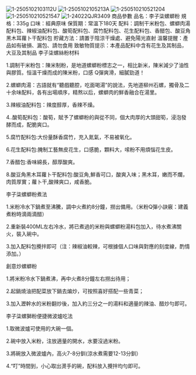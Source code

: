![1-2505102103112U](https://github.com/user-attachments/assets/b8ff0bab-99ee-4f90-b210-4eb5f3d7b01c)
![1-2505102105213A](https://github.com/user-attachments/assets/08a8a9ff-3684-40bf-8246-c19160e156e6)
![1-250510210521204](https://github.com/user-attachments/assets/a65c3056-5ab9-41df-9fab-760299da0d18)
![1-250510210521547](https://github.com/user-attachments/assets/a1166d4d-ad11-4262-83ad-7a9bec9c496c)
![1-24022QJR3409](https://github.com/user-attachments/assets/a2d01119-64fd-4e44-af59-5432a3f3c04f)
商品參數
品名：李子柒螺螄粉
規格：335g
口味：經典原味
保質期：常溫下180天
配料：調制干米粉包、螺螄肉湯配料包、辣椒油配料包、酸筍配料包、腐竹配料包、花生配料包、香醋包、酸豆角黑木耳蘿卜干配料包
貯藏方法：請置于陰涼干燥處、避免陽光直射
溫馨提醒：產品如有破損、漏包、請勿食用
致敏物質提示：本產品配料中含有花生及其制品，大豆及其制品
李子柒螺絲粉材料

1.調制干米粉包：陳米制粉，是地道螺螄粉標志之一，相比新米，陳米減少了油性與膠質。恒溫干燥而成的陳米粉，口感 Q彈爽滑，細膩勁道！

2.螺螄肉湯：古語就有“聽戲聽腔，吃面喝湯”的說法，先地道柳州石螺，獨骨及二十余味配料，各有出場順序，精熬以后，螺螄肉的鮮香融合在湯里。

3.辣椒油配料包：辣度醇厚，香辣不燥。

4..酸筍配料包：酸筍，賦予了螺螄粉的與從不同，個大肉厚的大頭甜筍，浸泡發酵而成，配脆爽口。

5.腐竹配料包:大份量酥香腐竹，充入氮氣，不易被氧化。

6.花生配料包:腌制工藝無皮花生，口感脆，顆料大，嗦粉不用煩惱花生皮。

7.香醋包:香味綿長，醇厚酸爽。

8.酸豆角黑木耳蘿卜干配料包:酸豆角,鮮香可口，酸爽入味；黑木耳，嫩而不爛，肉質厚實；蘿卜干,酸辣爽口，咸香脆。


李子柒螺螄粉煮法

1.米粉冷水下鍋煮至沸騰，調中火煮約8分鐘，撈出備用。（米粉Q彈小訣竅：建義煮粉時滴兩滴醋）

2.重新裝400ML左右冷水，將已煮過的米粉與螺螄粉湯料包加入，待水煮沸關火，裝入碗中。

3.加入配料包攪拌即可（注：辣椒油較辣，可根據個人口味與對應的刻度線，酌情添加。）


創意炒螺螄粉

1.將米粉冷水下鍋煮沸，再中火煮8分鐘左右撈出待用；

2.起鍋燒油把配菜放下鍋去煸炒，可按照喜好搭配一些青菜；

3.加入瀝幹水的米粉翻炒後，加入約三分之一的湯料和適量的辣油、醋炒勻即可。

李子柒螺獅粉便捷微波爐吃法

1.取微波爐可使用的大碗一個。

2.碗中放入米粉，注放適量的開水，水要沒過米粉。

3.將碗放入微波爐內，高火7-8分釧(涼水煮需要12-13分釧）

4.“叮”時間到，小心取出燙手的碗，配料放入攪拌均勻即可。

